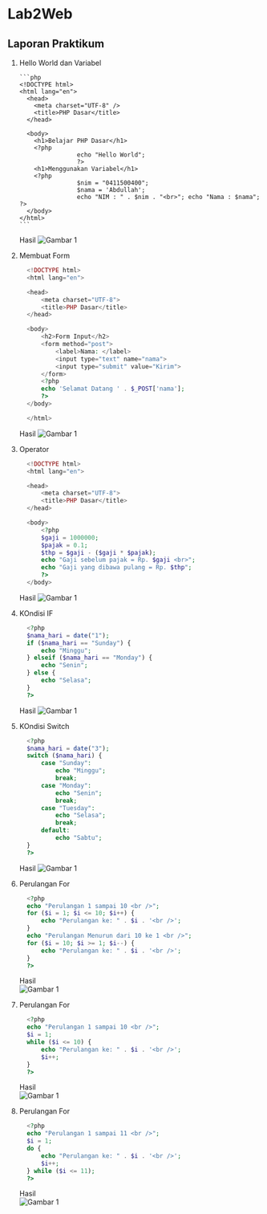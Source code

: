 # Lab2Web

## Laporan Praktikum

1.  Hello World dan Variabel

        ```php
        <!DOCTYPE html>
        <html lang="en">
          <head>
            <meta charset="UTF-8" />
            <title>PHP Dasar</title>
          </head>

          <body>
            <h1>Belajar PHP Dasar</h1>
            <?php
                        echo "Hello World";
                        ?>
            <h1>Menggunakan Variabel</h1>
            <?php
                        $nim = "0411500400";
                        $nama = 'Abdullah';
                        echo "NIM : " . $nim . "<br>"; echo "Nama : $nama"; ?>
          </body>
        </html>
        ```

    Hasil
    ![Gambar 1](1.png)

2.  Membuat Form

    ```php
      <!DOCTYPE html>
      <html lang="en">

      <head>
          <meta charset="UTF-8">
          <title>PHP Dasar</title>
      </head>

      <body>
          <h2>Form Input</h2>
          <form method="post">
              <label>Nama: </label>
              <input type="text" name="nama">
              <input type="submit" value="Kirim">
          </form>
          <?php
          echo 'Selamat Datang ' . $_POST['nama'];
          ?>
      </body>

      </html>
    ```

    Hasil
    ![Gambar 1](2.png)

3.  Operator

    ```php
      <!DOCTYPE html>
      <html lang="en">

      <head>
          <meta charset="UTF-8">
          <title>PHP Dasar</title>
      </head>

      <body>
          <?php
          $gaji = 1000000;
          $pajak = 0.1;
          $thp = $gaji - ($gaji * $pajak);
          echo "Gaji sebelum pajak = Rp. $gaji <br>";
          echo "Gaji yang dibawa pulang = Rp. $thp";
          ?>
      </body>

    ```

    Hasil
    ![Gambar 1](3.png)

4.  KOndisi IF

    ```php
      <?php
      $nama_hari = date("1");
      if ($nama_hari == "Sunday") {
          echo "Minggu";
      } elseif ($nama_hari == "Monday") {
          echo "Senin";
      } else {
          echo "Selasa";
      }
      ?>

    ```

    Hasil
    ![Gambar 1](4.png)

5.  KOndisi Switch

    ```php
      <?php
      $nama_hari = date("3");
      switch ($nama_hari) {
          case "Sunday":
              echo "Minggu";
              break;
          case "Monday":
              echo "Senin";
              break;
          case "Tuesday":
              echo "Selasa";
              break;
          default:
              echo "Sabtu";
      }
      ?>

    ```

    Hasil
    ![Gambar 1](5.png)

6.  Perulangan For

    ```php
      <?php
      echo "Perulangan 1 sampai 10 <br />";
      for ($i = 1; $i <= 10; $i++) {
          echo "Perulangan ke: " . $i . '<br />';
      }
      echo "Perulangan Menurun dari 10 ke 1 <br />";
      for ($i = 10; $i >= 1; $i--) {
          echo "Perulangan ke: " . $i . '<br />';
      }
      ?>

    ```

    Hasil<br>
    ![Gambar 1](6.png)

7.  Perulangan For

    ```php
      <?php
      echo "Perulangan 1 sampai 10 <br />";
      $i = 1;
      while ($i <= 10) {
          echo "Perulangan ke: " . $i . '<br />';
          $i++;
      }
      ?>

    ```

    Hasil<br>
    ![Gambar 1](7.png)

8.  Perulangan For

    ```php
      <?php
      echo "Perulangan 1 sampai 11 <br />";
      $i = 1;
      do {
          echo "Perulangan ke: " . $i . '<br />';
          $i++;
      } while ($i <= 11);
      ?>

    ```

    Hasil<br>
    ![Gambar 1](8.png)
